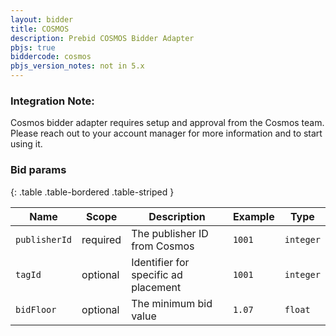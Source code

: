 ```yaml
---
layout: bidder
title: COSMOS
description: Prebid COSMOS Bidder Adapter
pbjs: true
biddercode: cosmos
pbjs_version_notes: not in 5.x
---
```


### Integration Note:

Cosmos bidder adapter requires setup and approval from the Cosmos team. Please reach out to your account manager for more information and to start using it.

### Bid params

{: .table .table-bordered .table-striped }

| Name                | Scope    | Description                           | Example      | Type      |
| ------------------- | -------- | ------------------------------------- | ------------ | --------- |
| `publisherId`       | required | The publisher ID from Cosmos          | `1001`       | `integer` |
| `tagId`             | optional | Identifier for specific ad placement  | `1001`       | `integer` |
| `bidFloor`          | optional | The minimum bid value                 | `1.07`       | `float`   |
